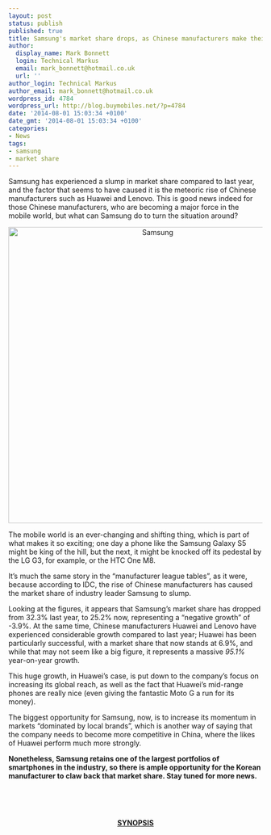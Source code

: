 ```yaml
---
layout: post
status: publish
published: true
title: Samsung's market share drops, as Chinese manufacturers make their big play
author:
  display_name: Mark Bonnett
  login: Technical Markus
  email: mark_bonnett@hotmail.co.uk
  url: ''
author_login: Technical Markus
author_email: mark_bonnett@hotmail.co.uk
wordpress_id: 4784
wordpress_url: http://blog.buymobiles.net/?p=4784
date: '2014-08-01 15:03:34 +0100'
date_gmt: '2014-08-01 15:03:34 +0100'
categories:
- News
tags:
- samsung
- market share
---
```

<p style="text-align: left;" align="center"><b></b><span class="postStandFirst">Samsung has experienced a slump in market share compared to last year, and the factor that seems to have caused it is the meteoric rise of Chinese manufacturers such as Huawei and Lenovo. This is good news indeed for those Chinese manufacturers, who are becoming a major force in the mobile world, but what can Samsung do to turn the situation around?</span></p>
<p style="text-align: center;" align="center"><img class="aligncenter  wp-image-4752" alt="Samsung " src="https://a1comms-blog-buymobiles.storage.googleapis.com/2014/07/SM-G900F_shimmery-WHITE_02-1005x1024.jpg" width="576" height="587" /></p>
<p><b></b>The mobile world is an ever-changing and shifting thing, which is part of what makes it so exciting; one day a phone like the Samsung Galaxy S5 might be king of the hill, but the next, it might be knocked off its pedestal by the LG G3, for example, or the HTC One M8.</p>
<p>It&rsquo;s much the same story in the &ldquo;manufacturer league tables&rdquo;, as it were, because according to IDC, the rise of Chinese manufacturers has caused the market share of industry leader Samsung to slump.</p>
<p>Looking at the figures, it appears that Samsung&rsquo;s market share has dropped from 32.3% last year, to 25.2% now, representing a &ldquo;negative growth&rdquo; of -3.9%. At the same time, Chinese manufacturers Huawei and Lenovo have experienced considerable growth compared to last year; Huawei has been particularly successful, with a market share that now stands at 6.9%, and while that may not seem like a big figure, it represents a massive <i>95.1%</i> year-on-year growth.</p>
<p>This huge growth, in Huawei&rsquo;s case, is put down to the company&rsquo;s focus on increasing its global reach, as well as the fact that Huawei&rsquo;s mid-range phones are really nice (even giving the fantastic Moto G a run for its money).</p>
<p>The biggest opportunity for Samsung, now, is to increase its momentum in markets &ldquo;dominated by local brands&rdquo;, which is another way of saying that the company needs to become more competitive in China, where the likes of Huawei perform much more strongly.</p>
<p><b>Nonetheless, Samsung retains one of the largest portfolios of smartphones in the industry, so there is ample opportunity for the Korean manufacturer to claw back that market share. Stay tuned for more news. </b></p>
<div>
<p>&nbsp;</p>
</div>
<p>&nbsp;</p>
<p align="center"><b><span style="text-decoration: underline;">SYNOPSIS</span></b></p>
<p>&nbsp;</p>
<p>&nbsp;</p>
